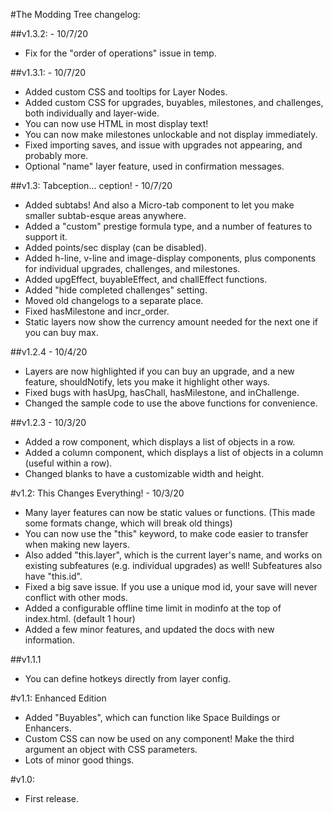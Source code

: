 #The Modding Tree changelog:

##v1.3.2: - 10/7/20
- Fix for the "order of operations" issue in temp.

##v1.3.1: - 10/7/20

- Added custom CSS and tooltips for Layer Nodes.
- Added custom CSS for upgrades, buyables, milestones, and challenges, both individually and layer-wide.
- You can now use HTML in most display text!
- You can now make milestones unlockable and not display immediately.
- Fixed importing saves, and issue with upgrades not appearing, and probably more.
- Optional "name" layer feature, used in confirmation messages.

##v1.3: Tabception... ception! - 10/7/20

- Added subtabs! And also a Micro-tab component to let you make smaller subtab-esque areas anywhere.
- Added a "custom" prestige formula type, and a number of features to support it.
- Added points/sec display (can be disabled).
- Added h-line, v-line and image-display components, plus components for individual upgrades, challenges, and milestones.
- Added upgEffect, buyableEffect, and challEffect functions.
- Added "hide completed challenges" setting.
- Moved old changelogs to a separate place.
- Fixed hasMilestone and incr_order.
- Static layers now show the currency amount needed for the next one if you can buy max.



##v1.2.4 - 10/4/20

- Layers are now highlighted if you can buy an upgrade, and a new feature, shouldNotify,
lets you make it highlight other ways.
- Fixed bugs with hasUpg, hasChall, hasMilestone, and inChallenge.
- Changed the sample code to use the above functions for convenience.

##v1.2.3 - 10/3/20

- Added a row component, which displays a list of objects in a row.
- Added a column component, which displays a list of objects in a column (useful within a row).
- Changed blanks to have a customizable width and height.

#v1.2: This Changes Everything! - 10/3/20

- Many layer features can now be static values or functions. (This made some formats change,
which will break old things)
- You can now use the "this" keyword, to make code easier to transfer when making new layers.
- Also added "this.layer", which is the current layer's name, and works on existing subfeatures
(e.g. individual upgrades) as well! Subfeatures also have "this.id".
- Fixed a big save issue. If you use a unique mod id, your save will never conflict with other mods.
- Added a configurable offline time limit in modinfo at the top of index.html. (default 1 hour)
- Added a few minor features, and updated the docs with new information.



##v1.1.1

- You can define hotkeys directly from layer config.

#v1.1: Enhanced Edition

- Added "Buyables", which can function like Space Buildings or Enhancers.
- Custom CSS can now be used on any component! Make the third argument an object with CSS
parameters.
- Lots of minor good things.

#v1.0:
- First release.